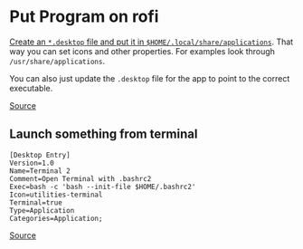 # Put Program on rofi

[Create an `*.desktop` file and put it in `$HOME/.local/share/applications`](https://github.com/DaveDavenport/rofi/issues/326). That way you can set icons and other properties. For examples look through `/usr/share/applications`.

You can also just update the `.desktop` file for the app to point to the correct executable.

[Source](https://www.reddit.com/r/unixporn/comments/66dsdu/how_do_i_make_a_program_available_to_rofi/)

## Launch something from terminal

```
[Desktop Entry]
Version=1.0
Name=Terminal 2
Comment=Open Terminal with .bashrc2
Exec=bash -c 'bash --init-file $HOME/.bashrc2'
Icon=utilities-terminal
Terminal=true
Type=Application
Categories=Application;
```

[Source](https://askubuntu.com/questions/687582/desktop-file-to-open-terminal-with-an-alternative-prompt)
